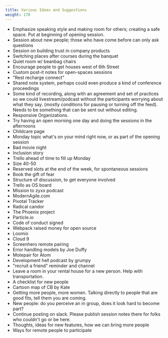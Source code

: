 ```yaml
---
title: Various Ideas and Suggestions
weight: 170
---
```


- Emphasize speaking style and making room for others; creating a safe space. Put at beginning of
opening session.
- Session about new people; those who have come before can only ask questions
- Session on building trust in company products
- Switching places after courses during the banquet
- Quiet room w/ beanbag chairs
- Encourage people to get houses west of 6th Street
- Custom post-it notes for open-spaces sessions
- "Rest recharge connect"
- Shared note system, perhaps could even produce a kind of conference proceedings
- Some kind of recording, along with an agreement and set of practices so we could
livestream/podcast without the participants worrying about what they say. (mostly conditions
for pausing or turning off the feed). Needs to be something that can be sent out without editing.
- Responsive Organizations.
- Try having an open morning one day and doing the sessions in the afternoons
- Childcare page
- Monday topic what's on your mind right now, or as part of the opening session
- Bad movie night
- Inclusion story
- Trello ahead of time to fill up Monday
- Size 40-50
- Reserved slots at the end of the week, for spontaneous sessions
- Book the gift of fear
- Structure of discussion, to get everyone involved
- Trello as OS board
- Mission to zyxx podcast
- ModernAgile.com
- Pivotal Tracker
- Radical candor
- The Phoenix project
- Particle.io
- Code of conduct signed
- Webpack raised money for open source
- Loomio
- Cloud 9
- Screenhero remote pairing
- Error handling models by Joe Duffy
- Motepair for Atom
- Development hell podcast by grumpy
- "recruit a friend" reminder and channel
- Leave a room in your rental house for a new person. Help with transportation.
- A checklist for new people
- Cartoon map of CB by Kate
- Getting more people, more women. Talking directly to people that are good fits, tell them you are coming.
- New people: do you perceive an in group, does it look hard to become part?
- Continue posting on slack. Please publish session notes there for folks who couldn't go or be here.
- Thoughts, ideas for new features, how we can bring more people
- Ways for remote people to participate
